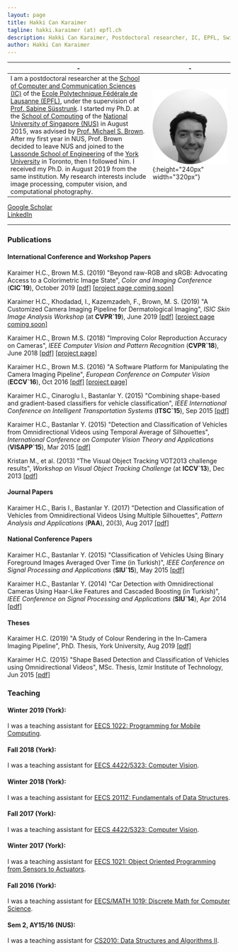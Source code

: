 ```yaml
---
layout: page
title: Hakki Can Karaimer
tagline: hakki.karaimer (at) epfl.ch
description: Hakki Can Karaimer, Postdoctoral researcher, IC, EPFL, Switzerland
author: Hakki Can Karaimer
---
```


| - | - |
|---|---|
| I am a postdoctoral researcher at the [School of Computer and Communication Sciences (IC)](https://www.epfl.ch/schools/ic/) of the [Ecole Polytechnique Fédérale de Lausanne (EPFL)](https://www.epfl.ch/en/), under the supervision of [Prof. Sabine Süsstrunk](https://ivrl.epfl.ch/people/people-susstrunk/). I started my Ph.D. at the [School of Computing](https://www.comp.nus.edu.sg) of the [National University of Singapore (NUS)](http://nus.edu.sg/) in August 2015, was advised by [Prof. Michael S. Brown](http://www.cse.yorku.ca/~mbrown/). After my first year in NUS, Prof. Brown decided to leave NUS and joined to the [Lassonde School of Engineering](https://lassonde.yorku.ca) of the [York University](https://www.yorku.ca/index.html) in Toronto, then I followed him. I received my Ph.D. in August 2019 from the same institution. My research interests include image processing, computer vision, and computational photography.     | ![](/image/original_0099.png){:height="240px" width="320px"} |

[Google Scholar](https://scholar.google.com/citations?user=jhlnGS4AAAAJ&hl=en)  
[LinkedIn](https://www.linkedin.com/in/karaimer)  

---

### Publications  

#### International Conference and Workshop Papers

Karaimer H.C., Brown M.S.  (2019) "Beyond raw-RGB and sRGB: Advocating Access to a Colorimetric Image State", *Color and Imaging Conference* (**CIC`19**),  October 2019 [[pdf]](/paper/Karaimer_Brown_CIC19.pdf) [[project page coming soon]](https://karaimer.github.io/beyond-rawRGB-sRGB/)  


Karaimer H.C., Khodadad, I., Kazemzadeh, F., Brown, M. S.  (2019) "A Customized Camera Imaging Pipeline for Dermatological Imaging", *ISIC Skin Image Analysis Workshop* (at **CVPR`19**), June 2019 [[pdf]](/paper/Karaimer_et_al_2019.pdf) [[project page coming soon]](https://karaimer.github.io/customized-camera/)  


Karaimer H.C., Brown M.S.  (2018) "Improving Color Reproduction Accuracy on Cameras", *IEEE Computer Vision and Pattern Recognition* (**CVPR`18**),  June 2018 [[pdf]](/paper/Karaimer_Brown_CVPR18.pdf) [[project page]](https://karaimer.github.io/camera-color/)  

Karaimer H.C., Brown M.S.  (2016) "A Software Platform for Manipulating the Camera Imaging Pipeline", *European Conference on Computer Vision* (**ECCV`16**),  Oct 2016 [[pdf]](/paper/Karaimer_Brown_ECCV16.pdf) [[project page]](https://karaimer.github.io/camera-pipeline)  

Karaimer H.C., Cinaroglu I., Bastanlar Y.  (2015) "Combining shape-based and gradient-based classifiers for vehicle classification", *IEEE International Conference on Intelligent Transportation Systems* (**ITSC`15**), Sep 2015 [[pdf]](/paper/Karaimer_et_al_ITSC15.pdf)  

Karaimer H.C., Bastanlar Y.  (2015) "Detection and Classification of Vehicles from Omnidirectional Videos using Temporal Average of Silhouettes", *International Conference on Computer Vision Theory and Applications* (**VISAPP`15**), Mar 2015 [[pdf]](/paper/Karaimer_Bastanlar_VISAPP15.pdf)  

Kristan M., et al.  (2013) "The Visual Object Tracking VOT2013 challenge results", *Workshop on Visual Object Tracking Challenge* (at **ICCV`13**), Dec 2013 [[pdf]](http://www.cv-foundation.org//openaccess/content_iccv_workshops_2013/W03/papers/Kristan_The_Visual_Object_2013_ICCV_paper.pdf)  

#### Journal Papers
Karaimer H.C., Baris I., Bastanlar Y. (2017) "Detection and Classification of Vehicles from Omnidirectional Videos Using Multiple Silhouettes", *Pattern Analysis and Applications* (**PAA**), 20(3), Aug 2017 [[pdf]](/paper/Karaimer_et_al_PAAA_AAM.pdf)

#### National Conference Papers

Karaimer H.C., Bastanlar Y.  (2015) "Classification of Vehicles Using Binary Foreground Images Averaged Over Time (in Turkish)", *IEEE Conference on Signal Processing and Applications* (**SIU`15**), May 2015 [[pdf]](/paper/Karaimer_Bastanlar_SIU2015.pdf)  

Karaimer H.C., Bastanlar Y.  (2014) "Car Detection with Omnidirectional Cameras Using Haar-Like Features and Cascaded Boosting (in Turkish)", *IEEE Conference on Signal Processing and Applications* (**SIU`14**), Apr 2014 [[pdf]](/paper/Karaimer_Bastanlar_SIU2014.pdf)  

#### Theses

Karaimer H.C.  (2019) "A Study of Colour Rendering in the In-Camera Imaging Pipeline", PhD. Thesis, York University, Aug 2019 [[pdf]](https://drive.switch.ch/index.php/s/WHANMKNGbuFmw4q)  

Karaimer H.C.  (2015) "Shape Based Detection and Classification of Vehicles using Omnidirectional Videos", MSc. Thesis, Izmir Institute of Technology, Jun 2015 [[pdf]](/paper/Karaimer_MSc_Thesis.pdf)  

### Teaching  

#### Winter 2019 (York):  
 
I was a teaching assistant for [EECS 1022: Programming for Mobile Computing](https://www.eecs.yorku.ca/course_archive/2018-19/W/1022/).  

#### Fall 2018 (York):  
 
I was a teaching assistant for [EECS 4422/5323: Computer Vision](https://wiki.eecs.yorku.ca/course_archive/2018-19/F/4422/).  

#### Winter 2018 (York):  
 
I was a teaching assistant for [EECS 2011Z: Fundamentals of Data Structures](https://www.eecs.yorku.ca/course_archive/2017-18/W/2011Z/).  

#### Fall 2017 (York):  
 
I was a teaching assistant for [EECS 4422/5323: Computer Vision](https://wiki.eecs.yorku.ca/course_archive/2017-18/F/4422/).  

#### Winter 2017 (York):  
 
I was a teaching assistant for [EECS 1021: Object Oriented Programming from Sensors to Actuators](http://www.eecs.yorku.ca/course_archive/2016-17/W/1021/).  

#### Fall 2016 (York):  
 
I was a teaching assistant for [EECS/MATH 1019: Discrete Math for Computer Science](http://www.cs.yorku.ca/~jarek/courses/1019/F16/).  

#### Sem 2, AY15/16 (NUS):  
 
I was a teaching assistant for [CS2010: Data Structures and Algorithms II](http://www.comp.nus.edu.sg/~brown/cs2010/).  

